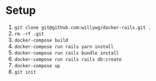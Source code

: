 # Setup

1. `git clone git@github.com:willywg/docker-rails.git .`
2. `rm -rf .git`
3. `docker-compose build`
4. `docker-compose run rails yarn install`
5. `docker-compose run rails bundle install`
6. `docker-compose run rails rails db:create`
7. `docker-compose up`
8. `git init`
